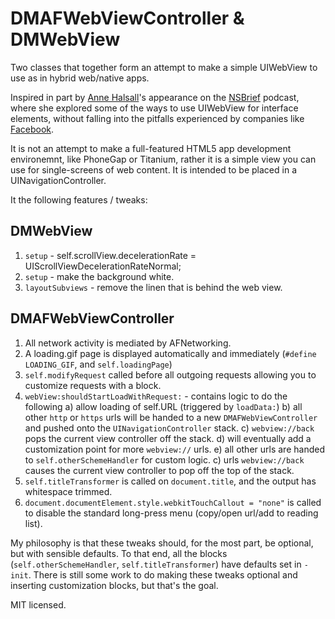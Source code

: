 # DMAFWebViewController & DMWebView

Two classes that together form an attempt to make a simple UIWebView to use as in hybrid web/native apps.

Inspired in part by [Anne Halsall](http://twitter.com/annekate)'s appearance on the [NSBrief](http://nsbrief.com/76-anne-halsall/) podcast, where she explored some of the ways to use UIWebView for interface elements, without falling into the pitfalls experienced by companies like [Facebook](http://arstechnica.com/apple/2012/08/hands-on-facebook-5-0-for-ios-is-as-speedy-as-facebook-claims/).

It is not an attempt to make a full-featured HTML5 app development environemnt, like PhoneGap or Titanium, rather it is a simple view you can use for single-screens of web content. It is intended to be placed in a UINavigationController.

It the following features / tweaks: 

## DMWebView

1. `setup` - self.scrollView.decelerationRate = UIScrollViewDecelerationRateNormal;
2. `setup` - make the background white.
3. `layoutSubviews` - remove the linen that is behind the web view.

## DMAFWebViewController

1. All network activity is mediated by AFNetworking.
2. A loading.gif page is displayed automatically and immediately (`#define LOADING_GIF`, and `self.loadingPage`)
3. `self.modifyRequest` called before all outgoing requests allowing you to customize requests with a block.
4. `webView:shouldStartLoadWithRequest:` - contains logic to do the following
  a) allow loading of self.URL (triggered by `loadData:`)
  b) all other `http` or `https` urls will be handed to a new `DMAFWebViewController` and pushed onto the `UINavigationController` stack.
  c) `webview://back` pops the current view controller off the stack.
  d) will eventually add a customization point for more `webview://` urls.
  e) all other urls are handed to `self.otherSchemeHandler` for custom logic.
  c) urls `webview://back` causes the current view controller to pop off the top of the stack.
5. `self.titleTransformer` is called on `document.title`, and the output has whitespace trimmed.
6. `document.documentElement.style.webkitTouchCallout = "none"` is called to disable the standard long-press menu (copy/open url/add to reading list).

My philosophy is that these tweaks should, for the most part, be optional, but with sensible defaults. To that end, all the blocks (`self.otherSchemeHandler`, `self.titleTransformer`) have defaults set in `-init`. There is still some work to do making these tweaks optional and inserting customization blocks, but that's the goal.

MIT licensed.

